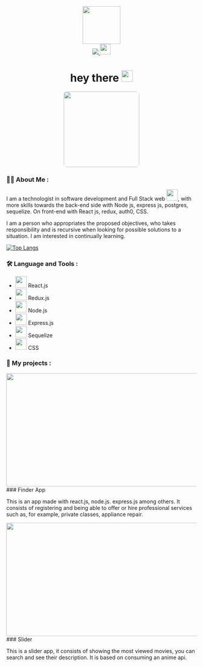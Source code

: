 <div id="header" align="center">
  <img src="https://media.giphy.com/media/M9gbBd9nbDrOTu1Mqx/giphy.gif" width="100"/>
</div>

<div id="badges" align="center">
  <a href="https://www.linkedin.com/in/alejandrocolina-ac/">
      <img src="https://img.shields.io/badge/LinkedIn-blue?logo=linkedin&logoColor=white&style=for-the-badge"/>
    <img src="https://komarev.com/ghpvc/?username=AlejandroColina&style=flat-square&color=blue" height="28px"  alt=""/>
  </a>
</div>

<h1 align="center">
  hey there
  <img src="https://media.giphy.com/media/hvRJCLFzcasrR4ia7z/giphy.gif"  height=30px width=30px/>
</h1>

<div align="center">
  <img width=200px height=200px style="border-radius:8px" src="https://r7q6w9z6.rocketcdn.me/career/wp-content/uploads/2020/03/full-stack-development.gif" />
</div>

### :man_technologist: About Me :

I am a technologist in software development and Full Stack web <img src="https://media.giphy.com/media/WUlplcMpOCEmTGBtBW/giphy.gif" height=30px width=30px>, with more skills towards the back-end side with Node js, express js, postgres, sequelize. On front-end with React js, redux, auth0, CSS.

I am a person who appropriates the proposed objectives, who takes responsibility and is recursive when looking for possible solutions to a situation. I am interested in continually learning.

[![Top Langs](https://github-readme-stats.vercel.app/api/top-langs/?username=AlejandroColina&layout=compact&theme=vision-friendly-dark)](https://github.com/anuraghazra/github-readme-stats)

### :hammer_and_wrench: Language and Tools :
<ul>
  <li> <img height=30px width=30px src="https://upload.wikimedia.org/wikipedia/commons/thumb/4/47/React.svg/1200px-React.svg.png"/> React.js</li>
  <li> <img height=30px width=30px src="https://w7.pngwing.com/pngs/413/852/png-transparent-redux-react-logo-javascript-dq-purple-violet-text.png"/> Redux.js</li>
  <li> <img height=30px width=30px src="https://img.icons8.com/color/480/nodejs.png"/> Node.js</li>
  <li> <img height=30px width=30px src="https://w7.pngwing.com/pngs/925/447/png-transparent-express-js-node-js-javascript-mongodb-node-js-text-trademark-logo.png"/> Express.js</li>
  <li> <img height=30px width=30px src="https://img1.freepng.es/20181124/sux/kisspng-webpack-babel-javascript-npm-github-5bf9a16ff2fe99.0260239415430864479953.jpg"/> Sequelize</li>
  <li> <img height=30px width=30px src="https://w7.pngwing.com/pngs/696/424/png-transparent-logo-css-css3-thumbnail.png"/> CSS</li>
</ul>

### :mechanical_arm: My projects :
  
<img height=300px width=600px src="https://res.cloudinary.com/dojsvmsif/image/upload/v1655410990/Personal/finderApp_ghg1vm.jpg"/>
### Finder App
<p>
This is an app made with react.js, node.js. express.js among others. It consists of registering and being able to offer or hire professional services such as, for example, private classes, appliance repair.
</p>
 
<img height=300px width=600px src="https://res.cloudinary.com/dojsvmsif/image/upload/v1655410880/Personal/ApiAnime_xcnixk.jpg"/>
### Slider
<p>
This is a slider app, it consists of showing the most viewed movies, you can search and see their description. It is based on consuming an anime api.
</p>
  
